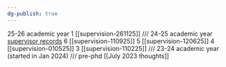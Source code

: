 ```yaml
---
dg-publish: true
---
```

25-26 academic year
1 [[supervision-261125]]
///
24-25 academic year [supervisor records](https://artslondon.sharepoint.com/teams/MahaliasSupervisionTeam/Shared%20Documents/Forms/AllItems.aspx?id=%2Fteams%2FMahaliasSupervisionTeam%2FShared%20Documents%2FGeneral%2FSupervision%20Report%20Forms%202425&viewid=00438bf5%2Dd637%2D4516%2Db4c6%2Dfe364f17829d)
6 [[supervision-110925]]
5 [[supervision-120625]]
4 [[supervision-010525]]
3 [[supervision-110225]]
///
23-24 academic year (started in Jan 2024)
///
pre-phd
[[July 2023 thoughts]]
